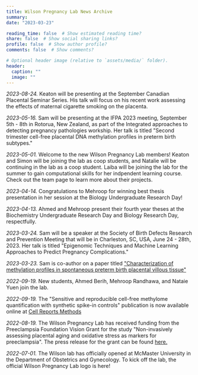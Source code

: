 ```yaml
---
title: Wilson Pregnancy Lab News Archive
summary:
date: "2023-03-23"

reading_time: false  # Show estimated reading time?
share: false  # Show social sharing links?
profile: false  # Show author profile?
comments: false  # Show comments?

# Optional header image (relative to `assets/media/` folder).
header:
  caption: ""
  image: ""
---
```

*2023-08-24.* Keaton will be presenting at the September Canadian Placental Seminar Series. His talk will focus on his recent work assessing the effects of maternal cigarette smoking on the placenta.

*2023-05-16.* Sam will be presenting at the IFPA 2023 meeting, September 5th - 8th in Rotorua, New Zealand, as part of the Integrated approaches to detecting pregnancy pathologies workship. Her talk is titled "Second trimester cell-free placental DNA methylation profiles in preterm birth subtypes."

*2023-05-01.* Welcome to the new Wilson Pregnancy Lab members! Keaton and Simon will be joining the lab as coop students, and Natalie will be continuing in the lab as a coop student. Laiba will be joining the lab for the summer to gain computational skills for her indpendent learning course. Check out the team page to learn more about their projects.

*2023-04-14.* Congratulations to Mehroop for winning best thesis presentation in her session at the Biology Undergraduate Research Day!

*2023-04-13.* Ahmed and Mehroop present their fourth year theses at the Biochemistry Undergraduate Research Day and Biology Research Day, respectfully.

*2023-03-24.* Sam will be a speaker at the Society of Birth Defects Research and Prevention Meeting that will be in Charleston, SC, USA, June 24 - 28th, 2023. Her talk is titled "Epigenomic Techniques and Machine Learning Approaches to Predict Pregnancy Complications."

*2023-03-23.* Sam is co-author on a paper titled ["Characterization of methylation profiles in spontaneous preterm birth placental villous tissue"](https://journals.plos.org/plosone/article?id=10.1371/journal.pone.0279991)

*2022-09-19.* New students, Ahmed Berih, Mehroop Randhawa, and Nataie Yuen join the lab.

*2022-09-19.* The "Sensitive and reproducible cell-free methylome quantification with synthetic spike-in controls" publication is now available online at [Cell Reports Methods](https://www.cell.com/cell-reports-methods/fulltext/S2667-2375(22)00176-X#supplementaryMaterial)

*2022-08-19.* The Wilson Pregnancy Lab has received funding from the Preeclampsia Foundation Vision Grant for the study "Non-invasively assessing placental aging and oxidative stress as markers for preeclampsia".
The press release for the grant can be found [here.](https://www.preeclampsia.org/the-news/news-from-the-foundation/2022-preeclampsia-foundation-vision-grant-awardees-announced)

*2022-07-01.* The Wilson lab has officially opened at McMaster University in the Department of Obstetrics and Gynecology. To kick off the lab, the official Wilson Pregnancy Lab logo is here!